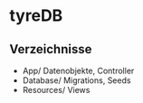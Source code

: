 # tyreDB
## Verzeichnisse
- App/ Datenobjekte, Controller
- Database/ Migrations, Seeds
- Resources/ Views
